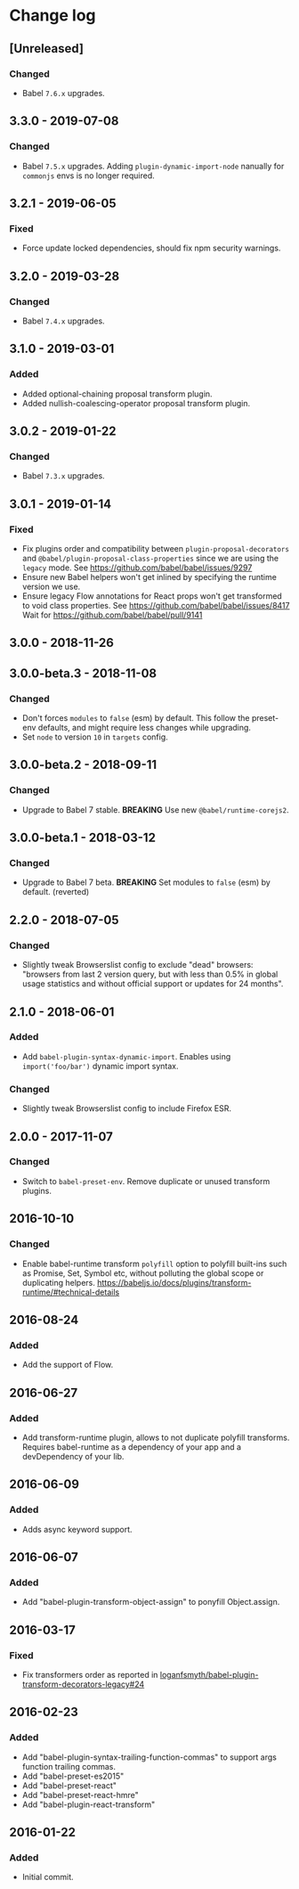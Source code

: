 # Change log

## [Unreleased]
### Changed
  * Babel `7.6.x` upgrades.

## 3.3.0 - 2019-07-08
### Changed
  * Babel `7.5.x` upgrades.
    Adding `plugin-dynamic-import-node` nanually for `commonjs` envs is no longer required.

## 3.2.1 - 2019-06-05
### Fixed
  * Force update locked dependencies, should fix npm security warnings.

## 3.2.0 - 2019-03-28
### Changed
  * Babel `7.4.x` upgrades.

## 3.1.0 - 2019-03-01
### Added
  * Added optional-chaining proposal transform plugin.
  * Added nullish-coalescing-operator proposal transform plugin.

## 3.0.2 - 2019-01-22
### Changed
  * Babel `7.3.x` upgrades.

## 3.0.1 - 2019-01-14
### Fixed
  * Fix plugins order and compatibility between `plugin-proposal-decorators` and
    `@babel/plugin-proposal-class-properties` since we are using the `legacy` mode.
    See https://github.com/babel/babel/issues/9297
  * Ensure new Babel helpers won't get inlined by specifying the runtime version we use.
  * Ensure legacy Flow annotations for React props won't get transformed to void
    class properties.
    See https://github.com/babel/babel/issues/8417  
    Wait for https://github.com/babel/babel/pull/9141

## 3.0.0 - 2018-11-26

## 3.0.0-beta.3 - 2018-11-08
### Changed
  - Don't forces `modules` to `false` (esm) by default.
    This follow the preset-env defaults, and might require less changes while upgrading.
  - Set `node` to version `10` in `targets` config.

## 3.0.0-beta.2 - 2018-09-11
### Changed
  - Upgrade to Babel 7 stable.
    **BREAKING** Use new `@babel/runtime-corejs2`.

## 3.0.0-beta.1 - 2018-03-12
### Changed
  - Upgrade to Babel 7 beta.
    **BREAKING** Set modules to `false` (esm) by default. (reverted)

## 2.2.0 - 2018-07-05
### Changed
  - Slightly tweak Browserslist config to exclude "dead" browsers:  
    "browsers from last 2 version query, but with less than 0.5% in global usage statistics
    and without official support or updates for 24 months".                                 

## 2.1.0 - 2018-06-01
### Added
  - Add `babel-plugin-syntax-dynamic-import`.
    Enables using `import('foo/bar')` dynamic import syntax.

### Changed
  - Slightly tweak Browserslist config to include Firefox ESR.

## 2.0.0 - 2017-11-07
### Changed
  - Switch to `babel-preset-env`.
    Remove duplicate or unused transform plugins.

## 2016-10-10
### Changed
  - Enable babel-runtime transform `polyfill` option to polyfill built-ins such as Promise, Set, Symbol etc,
    without polluting the global scope or duplicating helpers.
    https://babeljs.io/docs/plugins/transform-runtime/#technical-details

## 2016-08-24
### Added
  - Add the support of Flow.

## 2016-06-27
### Added
  - Add transform-runtime plugin, allows to not duplicate polyfill transforms.
    Requires babel-runtime as a dependency of your app and a devDependency of your lib.

## 2016-06-09
### Added
  - Adds async keyword support.

## 2016-06-07
### Added
  - Add "babel-plugin-transform-object-assign" to ponyfill Object.assign.

## 2016-03-17
### Fixed
  - Fix transformers order as reported in
    [loganfsmyth/babel-plugin-transform-decorators-legacy#24
    ](https://github.com/loganfsmyth/babel-plugin-transform-decorators-legacy/issues/24)

## 2016-02-23
### Added
  - Add "babel-plugin-syntax-trailing-function-commas" to support args function trailing commas.
  - Add "babel-preset-es2015"
  - Add "babel-preset-react"
  - Add "babel-preset-react-hmre"
  - Add "babel-plugin-react-transform"

## 2016-01-22
### Added
  - Initial commit.

